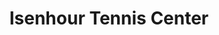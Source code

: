 ---
events:
- building: Isenhour Tennis Center
  categories: isenhour-tennis-center
  description: Irwin Holmes became co-captain of the tennis team, making him the first
    African American athletics team captain at NC State.
  event_decade: '1960'
  event_id: '0'
  excerpt: Irwin Holmes became co-captain of the tennis team, making him the first
    African American athletics team captain at NC State.
  image id (orig): '0012024'
  image_caption: Irwin Holmes on tennis court
  image_id: '0012024'
  image_link: https://d.lib.ncsu.edu/collections/catalog/ua023_004-004-am0027-000-021
  start_date: 01/01/1960
  title: First African American Athletics Team Captain
  year: '1960'
- building: Isenhour Tennis Center
  categories: isenhour-tennis-center
  description: President Obama announced the establishment of the Next Generation
    Power Electronics Innovation Institute, based at NC State, with $140 million in
    federal funding including $70 million from the Department of Energy.
  event_decade: '2010'
  event_id: '46'
  excerpt: President Obama announced the establishment of the Next Generation Power
    Electronics Innovation Institute, based at NC State, with $140 million in federal
    funding including $70 million from the Department of Energy.
  image id (orig): funk_tennisCenter
  image_caption: J. W. Isenhour Tennis Center
  image_id: funk_tennisCenter
  image_link: https://d.lib.ncsu.edu/collections/catalog/funk_tennisCenter
  start_date: 01/15/2014
  title: President Barack Obama visits
  year: '2014'
- audio_id: sa-rwb-004
  building: Isenhour Tennis Center
  categories: isenhour-tennis-center
  description: African American student Irwin Holmes joined the tennis team, making
    it the first integrated athletic team at State College.
  event_decade: '1950'
  event_id: '49'
  excerpt: African American student Irwin Holmes joined the tennis team, making it
    the first integrated athletic team at State College.
  image id (orig): '0012024'
  image_caption: Irwin Holmes on tennis court
  image_id: '0012024'
  image_link: https://d.lib.ncsu.edu/collections/catalog/ua023_004-004-am0027-000-021
  redirect_from: /events/57/index.html
  start_date: 01/01/1957
  title: First Integrated Athletic Team
  year: '1957'
lat: '35.788336'
layout: post
leafleticon: /demostite/assets/leaflet/img/group.svg
lng: '-78.681077'
order: 22
permalink: places/isenhour-tennis-center/
place: isenhour-tennis-center
route:
  code: Ok
  routes:
  - distance: 1347.018
    duration: 960.604
    geometry:
      coordinates:
      - - -78.680959
        - 35.788518
      - - -78.680146
        - 35.788171
      - - -78.680088
        - 35.788153
      - - -78.680013
        - 35.788135
      - - -78.678137
        - 35.787447
      - - -78.678027
        - 35.787404
      - - -78.67789
        - 35.787341
      - - -78.677789
        - 35.787293
      - - -78.677692
        - 35.787248
      - - -78.677009
        - 35.786991
      - - -78.676984
        - 35.786985
      - - -78.676962
        - 35.786983
      - - -78.676946
        - 35.786984
      - - -78.676932
        - 35.786988
      - - -78.676915
        - 35.786997
      - - -78.6769
        - 35.787015
      - - -78.676848
        - 35.787099
      - - -78.676433
        - 35.786932
      - - -78.676455
        - 35.786885
      - - -78.67639
        - 35.786872
      - - -78.676308
        - 35.786839
      - - -78.67619
        - 35.78681
      - - -78.675579
        - 35.786583
      - - -78.675427
        - 35.786515
      - - -78.675416
        - 35.786458
      - - -78.675401
        - 35.78639
      - - -78.675428
        - 35.786338
      - - -78.675264
        - 35.786279
      - - -78.675185
        - 35.786251
      - - -78.675158
        - 35.786306
      - - -78.675115
        - 35.786288
      - - -78.67509
        - 35.786269
      - - -78.675058
        - 35.786326
      - - -78.675032
        - 35.786375
      - - -78.675005
        - 35.786384
      - - -78.674931
        - 35.78633
      - - -78.674856
        - 35.786278
      - - -78.674845
        - 35.786307
      - - -78.674826
        - 35.786352
      - - -78.674646
        - 35.786664
      - - -78.674593
        - 35.786784
      - - -78.674574
        - 35.78683
      - - -78.674563
        - 35.786846
      - - -78.674548
        - 35.786859
      - - -78.674537
        - 35.786865
      - - -78.674525
        - 35.78687
      - - -78.67451
        - 35.786873
      - - -78.674493
        - 35.786874
      - - -78.674464
        - 35.786872
      - - -78.674435
        - 35.786868
      - - -78.674394
        - 35.786857
      - - -78.674355
        - 35.78684
      - - -78.674314
        - 35.786818
      - - -78.674275
        - 35.786793
      - - -78.674174
        - 35.78672
      - - -78.674133
        - 35.786754
      - - -78.674098
        - 35.786779
      - - -78.674044
        - 35.786741
      - - -78.673883
        - 35.786635
      - - -78.673791
        - 35.786601
      - - -78.673698
        - 35.78655
      - - -78.673625
        - 35.786487
      - - -78.673451
        - 35.786378
      - - -78.673349
        - 35.78636
      - - -78.673298
        - 35.786341
      - - -78.673263
        - 35.786327
      - - -78.673207
        - 35.786306
      - - -78.673149
        - 35.786285
      - - -78.672533
        - 35.786056
      - - -78.672459
        - 35.786023
      - - -78.672088
        - 35.785893
      - - -78.671799
        - 35.785792
      - - -78.671729
        - 35.785764
      - - -78.671682
        - 35.785745
      - - -78.671644
        - 35.78573
      - - -78.671573
        - 35.785705
      - - -78.671026
        - 35.785502
      - - -78.670873
        - 35.785452
      - - -78.670806
        - 35.785429
      - - -78.67074
        - 35.785407
      - - -78.670667
        - 35.785381
      - - -78.670637
        - 35.785335
      - - -78.670516
        - 35.785276
      - - -78.670305
        - 35.785203
      - - -78.67019
        - 35.785175
      - - -78.669449
        - 35.785092
      - - -78.669355
        - 35.785059
      - - -78.669194
        - 35.785018
      - - -78.669105
        - 35.785003
      - - -78.669014
        - 35.784956
      - - -78.66892
        - 35.784912
      - - -78.668756
        - 35.784868
      - - -78.668712
        - 35.784864
      - - -78.668563
        - 35.784822
      - - -78.668374
        - 35.784779
      type: LineString
    legs:
    - admins:
      - iso_3166_1: US
        iso_3166_1_alpha3: USA
      distance: 1347.018
      duration: 960.604
      steps:
      - distance: 417.753
        driving_side: right
        duration: 295.192
        geometry:
          coordinates:
          - - -78.680959
            - 35.788518
          - - -78.680146
            - 35.788171
          - - -78.680088
            - 35.788153
          - - -78.680013
            - 35.788135
          - - -78.678137
            - 35.787447
          - - -78.678027
            - 35.787404
          - - -78.67789
            - 35.787341
          - - -78.677789
            - 35.787293
          - - -78.677692
            - 35.787248
          - - -78.677009
            - 35.786991
          - - -78.676984
            - 35.786985
          - - -78.676962
            - 35.786983
          - - -78.676946
            - 35.786984
          - - -78.676932
            - 35.786988
          - - -78.676915
            - 35.786997
          - - -78.6769
            - 35.787015
          - - -78.676848
            - 35.787099
          type: LineString
        intersections:
        - admin_index: 0
          bearings:
          - 118
          classes:
          - restricted
          duration: 62.502
          entry:
          - true
          geometry_index: 0
          is_urban: true
          location:
          - -78.680959
          - 35.788518
          mapbox_streets_v8:
            class: service
          out: 0
          weight: 62.502
        - admin_index: 0
          bearings:
          - 111
          - 295
          duration: 162.268
          entry:
          - true
          - false
          geometry_index: 2
          in: 1
          is_urban: true
          location:
          - -78.680088
          - 35.788153
          mapbox_streets_v8:
            class: street
          out: 0
          turn_duration: 1
          turn_weight: 1
          weight: 162.268
        - admin_index: 0
          bearings:
          - 118
          - 300
          entry:
          - true
          - false
          geometry_index: 7
          in: 1
          is_urban: true
          location:
          - -78.677789
          - 35.787293
          mapbox_streets_v8:
            class: street
          out: 0
        maneuver:
          bearing_after: 118
          bearing_before: 0
          instruction: Walk southeast on Thurman Drive.
          location:
          - -78.680959
          - 35.788518
          type: depart
        mode: walking
        name: Thurman Drive
        weight: 295.192
      - distance: 42
        driving_side: right
        duration: 29.577
        geometry:
          coordinates:
          - - -78.676848
            - 35.787099
          - - -78.676433
            - 35.786932
          type: LineString
        intersections:
        - admin_index: 0
          bearings:
          - 116
          - 212
          entry:
          - true
          - false
          geometry_index: 16
          in: 1
          is_urban: true
          location:
          - -78.676848
          - 35.787099
          mapbox_streets_v8:
            class: street
          out: 0
        maneuver:
          bearing_after: 116
          bearing_before: 32
          instruction: Turn right to stay on Thurman Drive.
          location:
          - -78.676848
          - 35.787099
          modifier: right
          type: continue
        mode: walking
        name: Thurman Drive
        weight: 29.577
      - distance: 6
        driving_side: right
        duration: 4.225
        geometry:
          coordinates:
          - - -78.676433
            - 35.786932
          - - -78.676455
            - 35.786885
          type: LineString
        intersections:
        - admin_index: 0
          bearings:
          - 201
          - 296
          entry:
          - true
          - false
          geometry_index: 17
          in: 1
          is_urban: true
          location:
          - -78.676433
          - 35.786932
          mapbox_streets_v8:
            class: service
          out: 0
          turn_weight: 5
        maneuver:
          bearing_after: 201
          bearing_before: 116
          instruction: Turn right.
          location:
          - -78.676433
          - 35.786932
          modifier: right
          type: turn
        mode: walking
        name: ''
        weight: 9.225
      - distance: 122
        driving_side: right
        duration: 86.915
        geometry:
          coordinates:
          - - -78.676455
            - 35.786885
          - - -78.67639
            - 35.786872
          - - -78.676308
            - 35.786839
          - - -78.67619
            - 35.78681
          - - -78.675579
            - 35.786583
          - - -78.675427
            - 35.786515
          - - -78.675416
            - 35.786458
          - - -78.675401
            - 35.78639
          - - -78.675428
            - 35.786338
          type: LineString
        intersections:
        - admin_index: 0
          bearings:
          - 21
          - 104
          duration: 4.225
          entry:
          - false
          - true
          geometry_index: 18
          in: 0
          is_urban: true
          location:
          - -78.676455
          - 35.786885
          mapbox_streets_v8:
            class: service
          out: 1
          weight: 4.225
        - admin_index: 0
          bearings:
          - 116
          - 284
          duration: 67.606
          entry:
          - true
          - false
          geometry_index: 19
          in: 1
          is_urban: true
          location:
          - -78.67639
          - 35.786872
          mapbox_streets_v8:
            class: service
          out: 0
          weight: 67.606
        - admin_index: 0
          bearings:
          - 171
          - 299
          duration: 4.225
          entry:
          - true
          - false
          geometry_index: 23
          in: 1
          is_urban: true
          location:
          - -78.675427
          - 35.786515
          mapbox_streets_v8:
            class: service
          out: 0
          weight: 4.225
        - admin_index: 0
          bearings:
          - 170
          - 351
          duration: 6.634
          entry:
          - true
          - false
          geometry_index: 24
          in: 1
          is_urban: true
          location:
          - -78.675416
          - 35.786458
          mapbox_streets_v8:
            class: service
          out: 0
          turn_duration: 1
          turn_weight: 1
          weight: 6.634
        - admin_index: 0
          bearings:
          - 203
          - 350
          entry:
          - true
          - false
          geometry_index: 25
          in: 1
          is_urban: true
          location:
          - -78.675401
          - 35.78639
          mapbox_streets_v8:
            class: service
          out: 0
        maneuver:
          bearing_after: 104
          bearing_before: 201
          instruction: Turn left onto the walkway.
          location:
          - -78.676455
          - 35.786885
          modifier: left
          type: turn
        mode: walking
        name: ''
        weight: 86.915
      - distance: 24
        driving_side: right
        duration: 16.901
        geometry:
          coordinates:
          - - -78.675428
            - 35.786338
          - - -78.675264
            - 35.786279
          - - -78.675185
            - 35.786251
          type: LineString
        intersections:
        - admin_index: 0
          bearings:
          - 23
          - 114
          duration: 11.268
          entry:
          - false
          - true
          geometry_index: 26
          in: 0
          is_urban: true
          location:
          - -78.675428
          - 35.786338
          mapbox_streets_v8:
            class: service
          out: 1
          weight: 11.268
        - admin_index: 0
          bearings:
          - 114
          - 294
          entry:
          - true
          - false
          geometry_index: 27
          in: 1
          is_urban: true
          location:
          - -78.675264
          - 35.786279
          mapbox_streets_v8:
            class: service
          out: 0
        maneuver:
          bearing_after: 114
          bearing_before: 203
          instruction: Turn left onto the walkway.
          location:
          - -78.675428
          - 35.786338
          modifier: left
          type: turn
        mode: walking
        name: ''
        weight: 16.901
      - distance: 14
        driving_side: right
        duration: 9.859
        geometry:
          coordinates:
          - - -78.675185
            - 35.786251
          - - -78.675158
            - 35.786306
          - - -78.675115
            - 35.786288
          - - -78.67509
            - 35.786269
          type: LineString
        intersections:
        - admin_index: 0
          bearings:
          - 30
          - 294
          entry:
          - true
          - false
          geometry_index: 28
          in: 1
          is_urban: true
          location:
          - -78.675185
          - 35.786251
          mapbox_streets_v8:
            class: service
          out: 0
        maneuver:
          bearing_after: 30
          bearing_before: 114
          instruction: Turn left onto the walkway.
          location:
          - -78.675185
          - 35.786251
          modifier: left
          type: turn
        mode: walking
        name: ''
        weight: 9.859
      - distance: 16
        driving_side: right
        duration: 12.268
        geometry:
          coordinates:
          - - -78.67509
            - 35.786269
          - - -78.675058
            - 35.786326
          - - -78.675032
            - 35.786375
          - - -78.675005
            - 35.786384
          type: LineString
        intersections:
        - admin_index: 0
          bearings:
          - 24
          - 304
          duration: 4.93
          entry:
          - true
          - false
          geometry_index: 31
          in: 1
          is_urban: true
          location:
          - -78.67509
          - 35.786269
          mapbox_streets_v8:
            class: service
          out: 0
          weight: 4.93
        - admin_index: 0
          bearings:
          - 23
          - 204
          duration: 5.225
          entry:
          - true
          - false
          geometry_index: 32
          in: 1
          is_urban: true
          location:
          - -78.675058
          - 35.786326
          mapbox_streets_v8:
            class: service
          out: 0
          turn_duration: 1
          turn_weight: 1
          weight: 5.225
        - admin_index: 0
          bearings:
          - 68
          - 203
          entry:
          - true
          - false
          geometry_index: 33
          in: 1
          is_urban: true
          location:
          - -78.675032
          - 35.786375
          mapbox_streets_v8:
            class: service
          out: 0
        maneuver:
          bearing_after: 24
          bearing_before: 124
          instruction: Turn left onto the walkway.
          location:
          - -78.67509
          - 35.786269
          modifier: left
          type: turn
        mode: walking
        name: ''
        weight: 12.268
      - distance: 18
        driving_side: right
        duration: 14.676
        geometry:
          coordinates:
          - - -78.675005
            - 35.786384
          - - -78.674931
            - 35.78633
          - - -78.674856
            - 35.786278
          type: LineString
        intersections:
        - admin_index: 0
          bearings:
          - 132
          - 248
          duration: 6.338
          entry:
          - true
          - false
          geometry_index: 34
          in: 1
          is_urban: true
          location:
          - -78.675005
          - 35.786384
          mapbox_streets_v8:
            class: service
          out: 0
          weight: 6.338
        - admin_index: 0
          bearings:
          - 131
          - 312
          entry:
          - true
          - false
          geometry_index: 35
          in: 1
          is_urban: true
          location:
          - -78.674931
          - 35.78633
          mapbox_streets_v8:
            class: service
          out: 0
          turn_duration: 2
          turn_weight: 2
        maneuver:
          bearing_after: 132
          bearing_before: 68
          instruction: Turn right onto the walkway.
          location:
          - -78.675005
          - 35.786384
          modifier: right
          type: turn
        mode: walking
        name: ''
        weight: 14.676
      - distance: 73
        driving_side: right
        duration: 51.408
        geometry:
          coordinates:
          - - -78.674856
            - 35.786278
          - - -78.674845
            - 35.786307
          - - -78.674826
            - 35.786352
          - - -78.674646
            - 35.786664
          - - -78.674593
            - 35.786784
          - - -78.674574
            - 35.78683
          - - -78.674563
            - 35.786846
          - - -78.674548
            - 35.786859
          - - -78.674537
            - 35.786865
          - - -78.674525
            - 35.78687
          type: LineString
        intersections:
        - admin_index: 0
          bearings:
          - 18
          - 311
          entry:
          - true
          - false
          geometry_index: 36
          in: 1
          is_urban: true
          location:
          - -78.674856
          - 35.786278
          mapbox_streets_v8:
            class: service
          out: 0
        maneuver:
          bearing_after: 18
          bearing_before: 131
          instruction: Turn left onto the walkway.
          location:
          - -78.674856
          - 35.786278
          modifier: left
          type: turn
        mode: walking
        name: ''
        weight: 51.408
      - distance: 46
        driving_side: right
        duration: 33.394
        geometry:
          coordinates:
          - - -78.674525
            - 35.78687
          - - -78.67451
            - 35.786873
          - - -78.674493
            - 35.786874
          - - -78.674464
            - 35.786872
          - - -78.674435
            - 35.786868
          - - -78.674394
            - 35.786857
          - - -78.674355
            - 35.78684
          - - -78.674314
            - 35.786818
          - - -78.674275
            - 35.786793
          - - -78.674174
            - 35.78672
          - - -78.674133
            - 35.786754
          - - -78.674098
            - 35.786779
          type: LineString
        intersections:
        - admin_index: 0
          bearings:
          - 91
          - 221
          duration: 26.056
          entry:
          - true
          - false
          geometry_index: 45
          in: 1
          is_urban: true
          location:
          - -78.674525
          - 35.78687
          mapbox_streets_v8:
            class: service
          out: 0
          weight: 26.056
        - admin_index: 0
          bearings:
          - 44
          - 312
          duration: 3.521
          entry:
          - true
          - false
          geometry_index: 54
          in: 1
          is_urban: true
          location:
          - -78.674174
          - 35.78672
          mapbox_streets_v8:
            class: service
          out: 0
          weight: 3.521
        - admin_index: 0
          bearings:
          - 49
          - 224
          entry:
          - true
          - false
          geometry_index: 55
          in: 1
          is_urban: true
          location:
          - -78.674133
          - 35.786754
          mapbox_streets_v8:
            class: service
          out: 0
          turn_duration: 1
          turn_weight: 1
        maneuver:
          bearing_after: 91
          bearing_before: 41
          instruction: Turn right onto the walkway.
          location:
          - -78.674525
          - 35.78687
          modifier: right
          type: turn
        mode: walking
        name: ''
        weight: 33.394
      - distance: 259
        driving_side: right
        duration: 186.394
        geometry:
          coordinates:
          - - -78.674098
            - 35.786779
          - - -78.674044
            - 35.786741
          - - -78.673883
            - 35.786635
          - - -78.673791
            - 35.786601
          - - -78.673698
            - 35.78655
          - - -78.673625
            - 35.786487
          - - -78.673451
            - 35.786378
          - - -78.673349
            - 35.78636
          - - -78.673298
            - 35.786341
          - - -78.673263
            - 35.786327
          - - -78.673207
            - 35.786306
          - - -78.673149
            - 35.786285
          - - -78.672533
            - 35.786056
          - - -78.672459
            - 35.786023
          - - -78.672088
            - 35.785893
          - - -78.671799
            - 35.785792
          - - -78.671729
            - 35.785764
          - - -78.671682
            - 35.785745
          - - -78.671644
            - 35.78573
          - - -78.671573
            - 35.785705
          type: LineString
        intersections:
        - admin_index: 0
          bearings:
          - 131
          - 229
          duration: 4.225
          entry:
          - true
          - false
          geometry_index: 56
          in: 1
          is_urban: true
          location:
          - -78.674098
          - 35.786779
          mapbox_streets_v8:
            class: service
          out: 0
          weight: 4.225
        - admin_index: 0
          bearings:
          - 129
          - 311
          duration: 55.225
          entry:
          - true
          - false
          geometry_index: 57
          in: 1
          is_urban: true
          location:
          - -78.674044
          - 35.786741
          mapbox_streets_v8:
            class: service
          out: 0
          turn_duration: 1
          turn_weight: 1
          weight: 55.225
        - admin_index: 0
          bearings:
          - 115
          - 282
          duration: 3.521
          entry:
          - true
          - false
          geometry_index: 63
          in: 1
          is_urban: true
          location:
          - -78.673349
          - 35.78636
          mapbox_streets_v8:
            class: service
          out: 0
          weight: 3.521
        - admin_index: 0
          bearings:
          - 116
          - 295
          duration: 3.817
          entry:
          - true
          - false
          geometry_index: 64
          in: 1
          is_urban: true
          location:
          - -78.673298
          - 35.786341
          mapbox_streets_v8:
            class: service
          out: 0
          turn_duration: 1
          turn_weight: 1
          weight: 3.817
        - admin_index: 0
          bearings:
          - 115
          - 296
          duration: 7.746
          entry:
          - true
          - false
          geometry_index: 65
          in: 1
          is_urban: true
          location:
          - -78.673263
          - 35.786327
          mapbox_streets_v8:
            class: service
          out: 0
          weight: 7.747
        - admin_index: 0
          bearings:
          - 115
          - 294
          duration: 42.958
          entry:
          - true
          - false
          geometry_index: 67
          in: 1
          is_urban: true
          location:
          - -78.673149
          - 35.786285
          mapbox_streets_v8:
            class: service
          out: 0
          weight: 42.958
        - admin_index: 0
          bearings:
          - 119
          - 295
          duration: 5.634
          entry:
          - true
          - false
          geometry_index: 68
          in: 1
          is_urban: true
          location:
          - -78.672533
          - 35.786056
          mapbox_streets_v8:
            class: service
          out: 0
          weight: 5.634
        - admin_index: 0
          bearings:
          - 113
          - 299
          duration: 26.352
          entry:
          - true
          - false
          geometry_index: 69
          in: 1
          is_urban: true
          location:
          - -78.672459
          - 35.786023
          mapbox_streets_v8:
            class: service
          out: 0
          turn_duration: 1
          turn_weight: 1
          weight: 26.352
        - admin_index: 0
          bearings:
          - 113
          - 293
          duration: 24.648
          entry:
          - true
          - false
          geometry_index: 70
          in: 1
          is_urban: true
          location:
          - -78.672088
          - 35.785893
          mapbox_streets_v8:
            class: service
          out: 0
          weight: 24.648
        - admin_index: 0
          bearings:
          - 116
          - 296
          duration: 3.521
          entry:
          - true
          - false
          geometry_index: 72
          in: 1
          is_urban: true
          location:
          - -78.671729
          - 35.785764
          mapbox_streets_v8:
            class: service
          out: 0
          weight: 3.521
        - admin_index: 0
          bearings:
          - 116
          - 296
          duration: 3.817
          entry:
          - true
          - false
          geometry_index: 73
          in: 1
          is_urban: true
          location:
          - -78.671682
          - 35.785745
          mapbox_streets_v8:
            class: service
          out: 0
          turn_duration: 1
          turn_weight: 1
          weight: 3.817
        - admin_index: 0
          bearings:
          - 113
          - 296
          entry:
          - true
          - false
          geometry_index: 74
          in: 1
          is_urban: true
          location:
          - -78.671644
          - 35.78573
          mapbox_streets_v8:
            class: service
          out: 0
        maneuver:
          bearing_after: 131
          bearing_before: 49
          instruction: Turn right onto the walkway.
          location:
          - -78.674098
          - 35.786779
          modifier: right
          type: turn
        mode: walking
        name: ''
        weight: 186.394
      - distance: 128
        driving_side: right
        duration: 91.141
        geometry:
          coordinates:
          - - -78.671573
            - 35.785705
          - - -78.671026
            - 35.785502
          - - -78.670873
            - 35.785452
          - - -78.670806
            - 35.785429
          - - -78.67074
            - 35.785407
          - - -78.670667
            - 35.785381
          - - -78.670637
            - 35.785335
          - - -78.670516
            - 35.785276
          - - -78.670305
            - 35.785203
          type: LineString
        intersections:
        - admin_index: 0
          bearings:
          - 115
          - 293
          duration: 53.521
          entry:
          - true
          - false
          geometry_index: 75
          in: 1
          is_urban: true
          location:
          - -78.671573
          - 35.785705
          mapbox_streets_v8:
            class: service
          out: 0
          weight: 53.521
        - admin_index: 0
          bearings:
          - 112
          - 293
          duration: 4.225
          entry:
          - true
          - false
          geometry_index: 78
          in: 1
          is_urban: true
          location:
          - -78.670806
          - 35.785429
          mapbox_streets_v8:
            class: service
          out: 0
          weight: 4.225
        - admin_index: 0
          bearings:
          - 114
          - 292
          duration: 5.93
          entry:
          - true
          - false
          geometry_index: 79
          in: 1
          is_urban: true
          location:
          - -78.67074
          - 35.785407
          mapbox_streets_v8:
            class: service
          out: 0
          turn_duration: 1
          turn_weight: 1
          weight: 5.93
        - admin_index: 0
          bearings:
          - 145
          - 294
          entry:
          - true
          - false
          geometry_index: 80
          in: 1
          is_urban: true
          location:
          - -78.670667
          - 35.785381
          mapbox_streets_v8:
            class: service
          out: 0
        maneuver:
          bearing_after: 115
          bearing_before: 113
          instruction: Keep right to take the walkway.
          location:
          - -78.671573
          - 35.785705
          modifier: slight right
          type: fork
        mode: walking
        name: ''
        weight: 91.141
      - distance: 181.265
        driving_side: right
        duration: 128.651
        geometry:
          coordinates:
          - - -78.670305
            - 35.785203
          - - -78.67019
            - 35.785175
          - - -78.669449
            - 35.785092
          - - -78.669355
            - 35.785059
          - - -78.669194
            - 35.785018
          - - -78.669105
            - 35.785003
          - - -78.669014
            - 35.784956
          - - -78.66892
            - 35.784912
          - - -78.668756
            - 35.784868
          - - -78.668712
            - 35.784864
          - - -78.668563
            - 35.784822
          - - -78.668374
            - 35.784779
          type: LineString
        intersections:
        - admin_index: 0
          bearings:
          - 107
          - 293
          duration: 85.211
          entry:
          - true
          - false
          geometry_index: 83
          in: 1
          is_urban: true
          location:
          - -78.670305
          - 35.785203
          mapbox_streets_v8:
            class: service
          out: 0
          weight: 85.211
        - admin_index: 0
          bearings:
          - 120
          - 302
          duration: 21.423
          entry:
          - true
          - false
          geometry_index: 89
          in: 1
          is_urban: true
          location:
          - -78.669014
          - 35.784956
          mapbox_streets_v8:
            class: service
          out: 0
          turn_duration: 1
          turn_weight: 1
          weight: 21.423
        - admin_index: 0
          bearings:
          - 109
          - 282
          duration: 9.859
          entry:
          - true
          - false
          geometry_index: 92
          in: 1
          is_urban: true
          location:
          - -78.668712
          - 35.784864
          mapbox_streets_v8:
            class: service
          out: 0
          weight: 9.859
        - admin_index: 0
          bearings:
          - 106
          - 289
          entry:
          - true
          - false
          geometry_index: 93
          in: 1
          is_urban: true
          location:
          - -78.668563
          - 35.784822
          mapbox_streets_v8:
            class: service
          out: 0
        maneuver:
          bearing_after: 107
          bearing_before: 113
          instruction: Keep left to take the walkway.
          location:
          - -78.670305
          - 35.785203
          modifier: slight left
          type: fork
        mode: walking
        name: ''
        weight: 128.652
      - distance: 0
        driving_side: right
        duration: 0
        geometry:
          coordinates:
          - - -78.668374
            - 35.784779
          - - -78.668374
            - 35.784779
          type: LineString
        intersections:
        - admin_index: 0
          bearings:
          - 286
          entry:
          - true
          geometry_index: 94
          in: 0
          location:
          - -78.668374
          - 35.784779
        maneuver:
          bearing_after: 0
          bearing_before: 106
          instruction: Your destination is on the left.
          location:
          - -78.668374
          - 35.784779
          modifier: left
          type: arrive
        mode: walking
        name: ''
        weight: 0
      summary: Thurman Drive
      weight: 965.604
    weight: 965.604
    weight_name: pedestrian
  waypoints:
  - distance: 22.847
    location:
    - -78.680959
    - 35.788518
    name: Thurman Drive
  - distance: 25.603
    location:
    - -78.668374
    - 35.784779
    name: ''
title: Isenhour Tennis Center

---